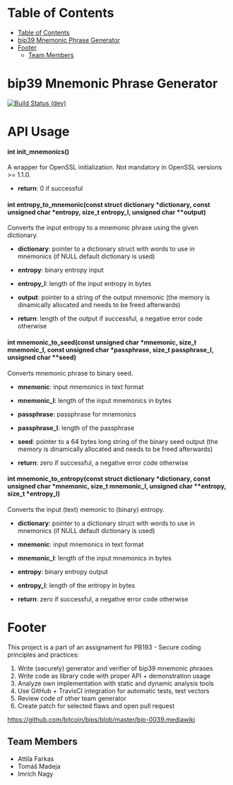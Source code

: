 # Table of Contents
- [Table of Contents](#table-of-contents)
- [bip39 Mnemonic Phrase Generator](#bip39-mnemonic-phrase-generator)
- [Footer](#footer)
  - [Team Members](#team-members)

# bip39 Mnemonic Phrase Generator

[![Build Status (dev)](https://travis-ci.org/TomasMadeja/PA193_mnemonic_BugsBunny.svg?branch=dev)](https://travis-ci.org/TomasMadeja/PA193_mnemonic_BugsBunny)

# API Usage

#### int init_mnemonics()
A wrapper for OpenSSL initialization. Not mandatory in OpenSSL versions >= 1.1.0.

- **return**: 0 if successful

#### int entropy_to_mnemonic(const struct dictionary *dictionary, const unsigned char *entropy, size_t entropy_l, unsigned char **output)
Converts the input entropy to a mnemonic phrase using the given dictionary.

- **dictionary**: pointer to a dictionary struct with words to use in mnemonics (if NULL default dictionary is used)
- **entropy**: binary entropy input
- **entropy_l**: length of the input entropy in bytes
- **output**: pointer to a string of the output mnemonic (the memory is dinamically allocated and needs to be freed afterwards)

- **return**: length of the output if successful, a negative error code otherwise

#### int mnemonic_to_seed(const unsigned char *mnemonic, size_t mnemonic_l, const unsigned char *passphrase, size_t passphrase_l, unsigned char **seed)
Converts mnemonic phrase to binary seed.

- **mnemonic**: input mnemonics in text format
- **mnemonic_l**: length of the input mnemonics in bytes
- **passphrase**: passphrase for mnemonics
- **passphrase_l**: length of the passphrase
- **seed**: pointer to a 64 bytes long string of the binary seed output (the memory is dinamically allocated and needs to be freed afterwards)

- **return**: zero if successful, a negative error code otherwise

#### int mnemonic_to_entropy(const struct dictionary *dictionary, const unsigned char *mnemonic, size_t mnemonic_l, unsigned char **entropy, size_t *entropy_l)
Converts the input (text) memonic to (binary) entropy.

- **dictionary**: pointer to a dictionary struct with words to use in mnemonics (if NULL default dictionary is used)
- **mnemonic**: input mnemonics in text format
- **mnemonic_l**: length of the input mnemonics in bytes
- **entropy**: binary entropy output
- **entropy_l**: length of the entropy in bytes

- **return**: zero if successful, a negative error code otherwise

# Footer

This project is a part of an assignament for PB193 - Secure coding principles and practices:

1. Write (securely) generator and verifier of bip39 mnemonic phrases
2. Write code as library code with proper API + demonstration usage
3. Analyze own implementation with static and dynamic analysis tools
4. Use GitHub + TravisCI integration for automatic tests, test vectors
5. Review code of other team generator
6. Create patch for selected flaws and open pull request

https://github.com/bitcoin/bips/blob/master/bip-0039.mediawiki

## Team Members
- Attila Farkas
- Tomáš Madeja
- Imrich Nagy


